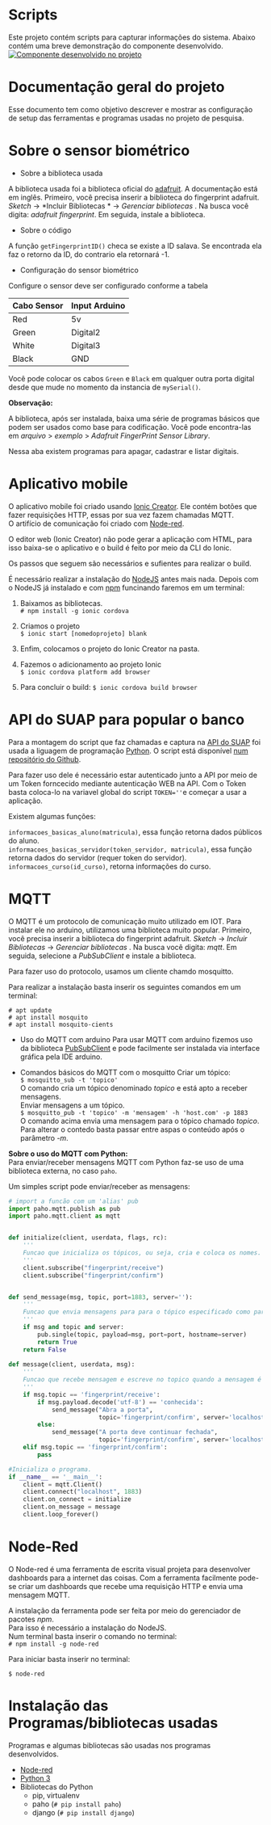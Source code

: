 # Scripts
Este projeto contém scripts para capturar informações do sistema.
Abaixo contém uma breve demonstração do componente desenvolvido.
[![Componente desenvolvido no projeto](https://img.youtube.com/vi/aZUf6p3BbIc/0.jpg)](https://www.youtube.com/watch?v=aZUf6p3BbIc)



# Documentação geral do projeto

Esse documento tem como objetivo descrever e mostrar as configuração de setup das ferramentas e programas usadas no projeto de pesquisa.

# Sobre o sensor biométrico


* Sobre a biblioteca usada

A biblioteca usada foi a biblioteca oficial do [adafruit](https://cdn-shop.adafruit.com/datasheets/ZFM+user+manualV15.pdf). A documentação está em inglês.  Primeiro, você precisa inserir a biblioteca do fingerprint adafruit. *Sketch* -> *Incluir Bibliotecas * -> *Gerenciar bibliotecas* . Na busca você digita: *adafruit fingerprint*. Em seguida, instale a biblioteca.

* Sobre o código

A função ```getFingerprintID()``` checa se existe a ID salava. Se encontrada ela faz o retorno da ID, do contrario ela retornará -1.


* Configuração do sensor biométrico

Configure o sensor deve ser configurado conforme a tabela

| Cabo Sensor   |    Input Arduino |
|---------------|------------------|
|      Red      |        5v        |
|    Green      |       Digital2   |
|    White      |       Digital3   |
|    Black      |       GND        |

Você pode colocar os cabos `Green` e `Black` em qualquer outra porta digital desde que mude no momento  da instancia de `mySerial()`.



**Observação:**    

A biblioteca, após ser instalada, baixa uma série de programas básicos que podem ser usados como base para codificação.
Você pode encontra-las em *arquivo* > *exemplo* > *Adafruit FingerPrint Sensor Library*.

Nessa aba existem programas para apagar, cadastrar e listar digitais.


# Aplicativo mobile

 O aplicativo mobile foi criado usando [Ionic Creator](https://creator.ionic.io/). Ele contém botões que fazer requisições HTTP, essas por sua vez fazem chamadas MQTT.   
O artifício de comunicação foi criado com [Node-red](https://nodered.org/docs/).

O editor web (Ionic Creator) não pode gerar a aplicação com HTML, para isso baixa-se o aplicativo e o build é feito por meio da CLI do Ionic.

Os passos que seguem são necessários e sufientes para realizar o build.

É necessário realizar a instalação do [NodeJS](https://nodejs.org/) antes mais nada. Depois com o NodeJS já instalado e com [npm](https://www.npmjs.com/) funcinando faremos em um terminal:

1. Baixamos as bibliotecas.  
`# npm install -g ionic cordova`

2. Criamos o projeto  
`$ ionic start [nomedoprojeto] blank`

3. Enfim, colocamos o projeto do Ionic Creator na pasta.
4. Fazemos o adicionamento ao projeto Ionic  
`$ ionic cordova platform add browser`

5. Para concluir o build:
`$ ionic cordova build browser`



# API do SUAP para popular o banco
Para a montagem do script que faz chamadas e captura na [API do SUAP](https://suap.ifrn.edu.br/api/docs/) foi usada a liguagem de programação [Python](https://python.org/docs). O script está disponível [num repositório do Github](https://github.com/digituoficial/scripts).

Para fazer uso dele é necessário estar autenticado junto a API por meio de um Token forncecido mediante autenticação WEB na API.
Com o Token basta coloca-lo na variavel global do script `TOKEN=''`e começar a usar a aplicação.

Existem algumas funções:

`informacoes_basicas_aluno(matricula)`, essa função retorna dados públicos do aluno.  
`informacoes_basicas_servidor(token_servidor, matricula)`, essa função retorna dados do servidor (requer token do servidor).  
`informacoes_curso(id_curso)`, retorna informações do curso.



# MQTT
O MQTT é um protocolo de comunicação muito utilizado em IOT. Para instalar ele no arduino, utilizamos uma biblioteca muito popular.
Primeiro, você precisa inserir a biblioteca do fingerprint adafruit. *Sketch* -> *Incluir Bibliotecas* -> *Gerenciar bibliotecas* . Na busca você digita: *mqtt*. Em seguida, selecione a *PubSubClient* e instale a biblioteca.

Para fazer uso do protocolo, usamos um cliente chamdo mosquitto.

Para realizar a instalação basta inserir os seguintes comandos em um terminal:

`# apt update`  
`# apt install mosquito`  
`# apt install mosquito-cients`

* Uso do MQTT com arduino
Para usar MQTT com arduino fizemos uso da biblioteca [PubSubClient](https://pubsubclient.knolleary.net/) e pode facilmente ser instalada via interface gráfica pela IDE arduino.

* Comandos básicos do MQTT com o mosquitto
Criar um tópico:   
`$ mosquitto_sub -t 'topico'`   
O comando cria um tópico denominado *topico* e está apto a receber mensagens.  
Enviar mensagens a um tópico.   
`$ mosquitto_pub -t 'topico' -m 'mensagem' -h 'host.com' -p 1883`   
O comando acima envia uma mensagem para o tópico chamado *topico*. Para alterar o contedo basta passar entre aspas o conteúdo após o parâmetro *-m*.   

**Sobre o uso do MQTT com Python:**   
Para enviar/receber mensagens MQTT com Python faz-se uso de uma biblioteca externa, no caso `paho`.

Um simples script pode enviar/receber as mensagens:

``` python
# import a funcão com um 'alias' pub
import paho.mqtt.publish as pub
import paho.mqtt.client as mqtt


def initialize(client, userdata, flags, rc):
    '''
    Funcao que inicializa os tópicos, ou seja, cria e coloca os nomes.
    '''
    client.subscribe("fingerprint/receive")
    client.subscribe("fingerprint/confirm")


def send_message(msg, topic, port=1883, server=''):
    '''
    Funcao que envia mensagens para para o tópico especificado como parâmetro.
    '''
    if msg and topic and server:
        pub.single(topic, payload=msg, port=port, hostname=server)
        return True
    return False
    
def message(client, userdata, msg):
    '''
    Funcao que recebe mensagem e escreve no topico quando a mensagem é conhecida.
    '''
    if msg.topic == 'fingerprint/receive':
        if msg.payload.decode('utf-8') == 'conhecida':
            send_message("Abra a porta",
                         topic='fingerprint/confirm', server='localhost')
        else:
            send_message("A porta deve continuar fechada",
                         topic='fingerprint/confirm', server='localhost')
    elif msg.topic == 'fingerprint/confirm':
        pass

#Inicializa o programa.
if __name__ == '__main__':
    client = mqtt.Client()
    client.connect("localhost", 1883)
    client.on_connect = initialize
    client.on_message = message
    client.loop_forever()
```


# Node-Red

O Node-red é uma ferramenta de escrita visual projeta para desenvolver dashboards para a internet das coisas. Com a ferramenta facilmente pode-se criar um dashboards que recebe uma requisição HTTP e envia uma mensagem MQTT.

A instalação da ferramenta pode ser feita por meio do gerenciador de pacotes *npm*.   
Para isso é necessário a instalação do NodeJS.  
Num terminal basta inserir o comando no terminal:   
```# npm install -g node-red```   

Para iniciar basta inserir no terminal:

`$ node-red`

# Instalação das Programas/bibliotecas usadas
Programas e algumas bibliotecas são usadas nos programas desenvolvidos.

* [Node-red](https://nodered.org/docs/)
* [Python 3](https://python.org)
* Bibliotecas do Python
	- pip, virtualenv
	- paho (`# pip install paho`)
	- django (`# pip install django`)
	






